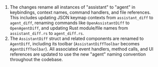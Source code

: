 1. The changes rename all instances of "assistant" to "agent" in keybindings, context names, command handlers, and file references. This includes updating JSON keymap contexts from `assistant_diff` to `agent_diff`, renaming commands like `OpenAssistantDiff` to `OpenAgentDiff`, and updating Rust module/file names from `assistant_diff.rs` to `agent_diff.rs`.
2. The `AssistantDiff` struct and related components are renamed to `AgentDiff`, including its toolbar (`AssistantDiffToolbar` becomes `AgentDiffToolbar`). All associated event handlers, method calls, and UI references are updated to use the new "agent" naming convention throughout the codebase.
